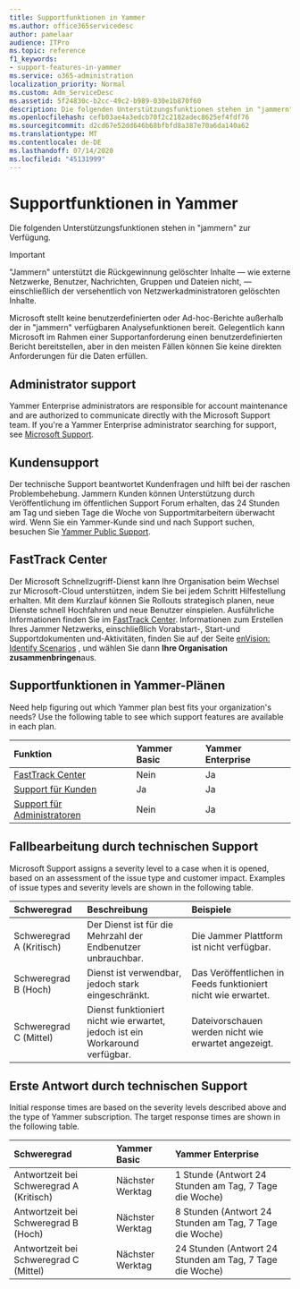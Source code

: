 ```yaml
---
title: Supportfunktionen in Yammer
ms.author: office365servicedesc
author: pamelaar
audience: ITPro
ms.topic: reference
f1_keywords:
- support-features-in-yammer
ms.service: o365-administration
localization_priority: Normal
ms.custom: Adm_ServiceDesc
ms.assetid: 5f24830c-b2cc-49c2-b989-030e1b870f60
description: Die folgenden Unterstützungsfunktionen stehen in "jammern" zur Verfügung.
ms.openlocfilehash: cefb03ae4a3edcb70f2c2182adec8625ef4fdf76
ms.sourcegitcommit: d2cd67e52dd646b68bfbfd8a387e70a6da140a62
ms.translationtype: MT
ms.contentlocale: de-DE
ms.lasthandoff: 07/14/2020
ms.locfileid: "45131999"
---
```

# <a name="support-features-in-yammer"></a>Supportfunktionen in Yammer

Die folgenden Unterstützungsfunktionen stehen in "jammern" zur Verfügung.
  
> [!IMPORTANT]
> "Jammern" unterstützt die Rückgewinnung gelöschter Inhalte &mdash; wie externe Netzwerke, Benutzer, Nachrichten, Gruppen und Dateien nicht, &mdash; einschließlich der versehentlich von Netzwerkadministratoren gelöschten Inhalte.
>
> Microsoft stellt keine benutzerdefinierten oder Ad-hoc-Berichte außerhalb der in "jammern" verfügbaren Analysefunktionen bereit. Gelegentlich kann Microsoft im Rahmen einer Supportanforderung einen benutzerdefinierten Bericht bereitstellen, aber in den meisten Fällen können Sie keine direkten Anforderungen für die Daten erfüllen.

## <a name="administrator-support"></a>Administrator support

Yammer Enterprise administrators are responsible for account maintenance and are authorized to communicate directly with the Microsoft Support team. If you're a Yammer Enterprise administrator searching for support, see [Microsoft Support](https://go.microsoft.com/fwlink/p/?LinkId=330922).

## <a name="customer-support"></a>Kundensupport

Der technische Support beantwortet Kundenfragen und hilft bei der raschen Problembehebung. Jammern Kunden können Unterstützung durch Veröffentlichung im öffentlichen Support Forum erhalten, das 24 Stunden am Tag und sieben Tage die Woche von Supportmitarbeitern überwacht wird. Wenn Sie ein Yammer-Kunde sind und nach Support suchen, besuchen Sie [Yammer Public Support](https://go.microsoft.com/fwlink/p/?LinkId=330921).
   
## <a name="fasttrack-center"></a>FastTrack Center

Der Microsoft Schnellzugriff-Dienst kann Ihre Organisation beim Wechsel zur Microsoft-Cloud unterstützen, indem Sie bei jedem Schritt Hilfestellung erhalten. Mit dem Kurzlauf können Sie Rollouts strategisch planen, neue Dienste schnell Hochfahren und neue Benutzer einspielen. Ausführliche Informationen finden Sie im [FastTrack Center](https://go.microsoft.com/fwlink/?LinkID=518597&amp;clcid=0x409). Informationen zum Erstellen Ihres Jammer Netzwerks, einschließlich Vorabstart-, Start-und Supportdokumenten und-Aktivitäten, finden Sie auf der Seite [enVision: Identify Scenarios](https://fasttrack.microsoft.com/office/envision/identify-scenarios) , und wählen Sie dann **Ihre Organisation zusammenbringen**aus.

## <a name="support-features-across-yammer-plans"></a>Supportfunktionen in Yammer-Plänen

Need help figuring out which Yammer plan best fits your organization's needs? Use the following table to see which support features are available in each plan.
  
|**Funktion**|**Yammer Basic**|**Yammer Enterprise**|
|:-----|:-----|:-----|
|[FastTrack Center](https://go.microsoft.com/fwlink/?LinkID=518597&amp;clcid=0x409) <br/> |Nein  <br/> |Ja  <br/> |
|[Support für Kunden](support-features-in-yammer.md#customer-support) <br/> |Ja  <br/> |Ja  <br/> |
|[Support für Administratoren](support-features-in-yammer.md#administrator-support) <br/> |Nein  <br/> |Ja  <br/> |
 
## <a name="technical-support-case-handling"></a>Fallbearbeitung durch technischen Support

Microsoft Support assigns a severity level to a case when it is opened, based on an assessment of the issue type and customer impact. Examples of issue types and severity levels are shown in the following table. 
  
|**Schweregrad**|**Beschreibung**|**Beispiele**|
|:-----|:-----|:-----|
|Schweregrad A (Kritisch)  <br/> |Der Dienst ist für die Mehrzahl der Endbenutzer unbrauchbar.  <br/> |Die Jammer Plattform ist nicht verfügbar.  <br/> |
|Schweregrad B (Hoch)  <br/> |Dienst ist verwendbar, jedoch stark eingeschränkt.  <br/> |Das Veröffentlichen in Feeds funktioniert nicht wie erwartet.  <br/> |
|Schweregrad C (Mittel)  <br/> |Dienst funktioniert nicht wie erwartet, jedoch ist ein Workaround verfügbar.  <br/> |Dateivorschauen werden nicht wie erwartet angezeigt.  <br/> |

## <a name="technical-support-initial-response-times"></a>Erste Antwort durch technischen Support

Initial response times are based on the severity levels described above and the type of Yammer subscription. The target response times are shown in the following table.
  
|**Schweregrad**|**Yammer Basic**|**Yammer Enterprise**|
|:-----|:-----|:-----|
|Antwortzeit bei Schweregrad A (Kritisch)  <br/> |Nächster Werktag  <br/> |1 Stunde (Antwort 24 Stunden am Tag, 7 Tage die Woche)  <br/> |
|Antwortzeit bei Schweregrad B (Hoch)  <br/> |Nächster Werktag  <br/> |8 Stunden (Antwort 24 Stunden am Tag, 7 Tage die Woche)  <br/> |
|Antwortzeit bei Schweregrad C (Mittel)  <br/> |Nächster Werktag  <br/> |24 Stunden (Antwort 24 Stunden am Tag, 7 Tage die Woche)  <br/> |
